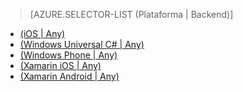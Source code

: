 ﻿> [AZURE.SELECTOR-LIST (Plataforma | Backend)]
- [(iOS | Any)](../articles/mobile-services-ios-get-started-offline-data.md)
- [(Windows Universal C# | Any)](../articles/mobile-services-windows-store-dotnet-get-started-offline-data.md)
- [(Windows Phone | Any)](../articles/mobile-services-windows-phone-get-started-offline-data.md)
- [(Xamarin iOS | Any)](../articles/mobile-services-xamarin-ios-get-started-offline-data.md)
- [(Xamarin Android | Any)](../articles/mobile-services-xamarin-android-get-started-offline-data.md)

<!--HONumber=49-->